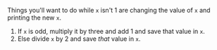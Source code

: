 Things you'll want to do while `x` isn't 1 are changing the value of `x` and printing the new `x`. 

1. <word data-key="if-else">If</word> `x` is odd, multiply it by three and add 1 and save that value in `x`.
2. Else divide `x` by 2 and save *that* value in `x`.

